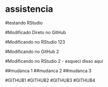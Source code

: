 # assistencia

#testando RStudio

#Modificado Direto no GitHub

#Modificando no RStudio 123

#Modificando no GitHub 2

#Modificando no RStudio 2 - esqueci disso aqui


##mudanca 1
##mudanca 2
##mudanca 3

#GITHUB1
#GITHUB2
#GITHUB3
#GITHUB4

